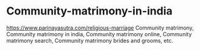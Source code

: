 # Community-matrimony-in-india
https://www.parinayasutra.com/religious-marriage Community matrimony, Community matrimony in india, Community matrimony online, Community matrimony search, Community matrimony brides and grooms, etc.
